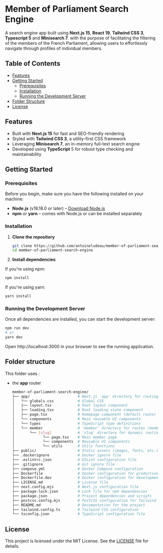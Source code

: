 # Member of Parliament Search Engine

A search engine app built using **Next.js 15**, **React 19**, **Tailwind CSS 3**, **Typescript 5** and **Minisearch 7**. with the purpose of facilitating the filtering of the members of the French Parliament, allowing users to effortlessly navigate through profiles of individual members.

## Table of Contents

- [Features](#features)
- [Getting Started](#getting-started)
  - [Prerequisites](#prerequisites)
  - [Installation](#installation)
  - [Running the Development Server](#running-the-development-server)
- [Folder Structure](#folder-structure)
- [License](#license)

## Features

- Built with **Next.js 15** for fast and SEO-friendly rendering
- Styled with **Tailwind CSS 3**, a utility-first CSS framework
- Leveraging **Minisearch 7**, an in-memory full-text search engine
- Developed using **TypeScript** 5 for robust type checking and maintainability

## Getting Started

### Prerequisites

Before you begin, make sure you have the following installed on your machine:

- **Node.js** (v18.18.0 or later) – [Download Node.js](https://nodejs.org/)
- **npm** or **yarn** – comes with Node.js or can be installed separately

### Installation

1. **Clone the repository**

   ```bash
   git clone https://github.com/antoineludeau/member-of-parliament-search-engine.git
   cd member-of-parliament-search-engine
   ```

2. **Install dependencies**

If you're using npm:
  ```bash
  npm install
  ```

If you're using yarn:
  ```bash
  yarn install
  ```

### Running the Development Server

Once all dependencies are installed, you can start the development server:
  ```bash
  npm run dev
  # or
  yarn dev
  ```

Open http://localhost:3000 in your browser to see the running application.

## Folder structure

This folder uses :
- the **app** router

  ```bash
  member-of-parliament-search-engine/
  ├── app/                      # Next.js 'app' directory for routing and pages
  │   └── globals.css           # Global CSS
  │   ├── layout.tsx            # Root layout component
  │   ├── loading.tsx           # Root loading state component
  │   ├── page.tsx              # Homepage component (default route)
  │   └── components            # Main reusable UI components 
  │   └── types                 # TypeScript type definitions
  │   └── member                # 'member' directory for routes /member
  │       └── [slug]            # 'slug' directory for dynamic routing /member/[slug]
  │             └── page.tsx    # Main member page
  │             └── components  # Reusable UI components
  │             └── utils       # Utils functions
  ├── public/                   # Static assets (images, fonts, etc.)
  ├── .dockerignore             # Docker ignore file
  ├── .eslintrc.json            # ESLint configuration file
  ├── .gitignore                # Git ignore file
  ├── compose.yml               # Docker Compose configuration
  ├── Dockerfile                # Docker configuration for production
  ├── Dockerfile.dev            # Docker configuration for development
  ├── LICENSE.md                # License file
  ├── next.config.mjs           # Next.js configuration file
  ├── package-lock.json         # Lock file for npm dependencies
  ├── package.json              # Project dependencies and scripts
  ├── postcss.config.mjs        # PostCSS configuration for Tailwind CSS
  ├── README.md                 # Documentation for the project
  ├── tailwind.config.ts        # Tailwind CSS configuration
  └── tsconfig.json             # TypeScript configuration file
  ```

## License

This project is licensed under the MIT License. See the [LICENSE](./LICENSE.md) file for details.
